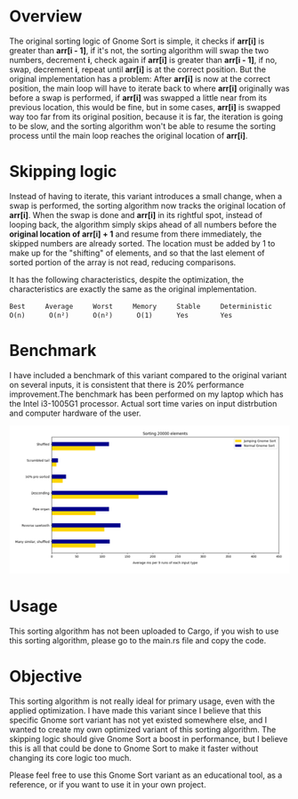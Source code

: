 # Overview
The original sorting logic of Gnome Sort is simple, it checks if **arr[i]** is greater than **arr[i - 1]**, if it's not, the sorting algorithm will swap the two numbers, decrement **i**, check again if **arr[i]** is greater than **arr[i - 1]**, if no, swap, decrement **i**, repeat until **arr[i]** is at the correct position. But the original implementation has a problem: After **arr[i]** is now at the correct position, the main loop will have to iterate back to where **arr[i]** originally was before a swap is performed, if **arr[i]** was swapped a little near from its previous location, this would be fine, but in some cases, **arr[i]** is swapped way too far from its original position, because it is far, the iteration is going to be slow, and the sorting algorithm won't be able to resume the sorting process until the main loop reaches the original location of **arr[i]**.

# Skipping logic
Instead of having to iterate, this variant introduces a small change, when a swap is performed, the sorting algorithm now tracks the original location of **arr[i]**. When the swap is done and **arr[i]** in its rightful spot, instead of looping back, the algorithm simply skips ahead of all numbers before the **original location of arr[i] + 1** and resume from there immediately, the skipped numbers are already sorted. The location must be added by 1 to make up for the "shifting" of elements, and so that the last element of sorted portion of the array is not read, reducing comparisons.

It has the following characteristics, despite the optimization, the characteristics are exactly the same as the original implementation.

```
Best     Average     Worst     Memory     Stable     Deterministic
O(n)      O(n²)      O(n²)      O(1)      Yes        Yes
```
# Benchmark
I have included a benchmark of this variant compared to the original variant on several inputs, it is consistent that there is 20% performance improvement.The benchmark has been performed on my laptop which has the Intel i3-1005G1 processor. Actual sort time varies on input distrbution and computer hardware of the user.

![alt text](https://github.com/Unbreakable-Syntax/jumping_gnome_sort/blob/main/bars.png?raw=true)

# Usage
This sorting algorithm has not been uploaded to Cargo, if you wish to use this sorting algorithm, please go to the main.rs file and copy the code.

# Objective
This sorting algorithm is not really ideal for primary usage, even with the applied optimization. I have made this variant since I believe that this specific Gnome sort variant has not yet existed somewhere else, and I wanted to create my own optimized variant of this sorting algorithm. The skipping logic should give Gnome Sort a boost in performance, but I believe this is all that could be done to Gnome Sort to make it faster without changing its core logic too much.

Please feel free to use this Gnome Sort variant as an educational tool, as a reference, or if you want to use it in your own project.

